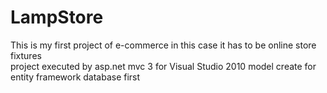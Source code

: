 LampStore
=========
This is my first project of e-commerce in this case it has to be online store fixtures
</br>
project executed by asp.net mvc 3 for Visual Studio 2010 
model create for entity framework database first

